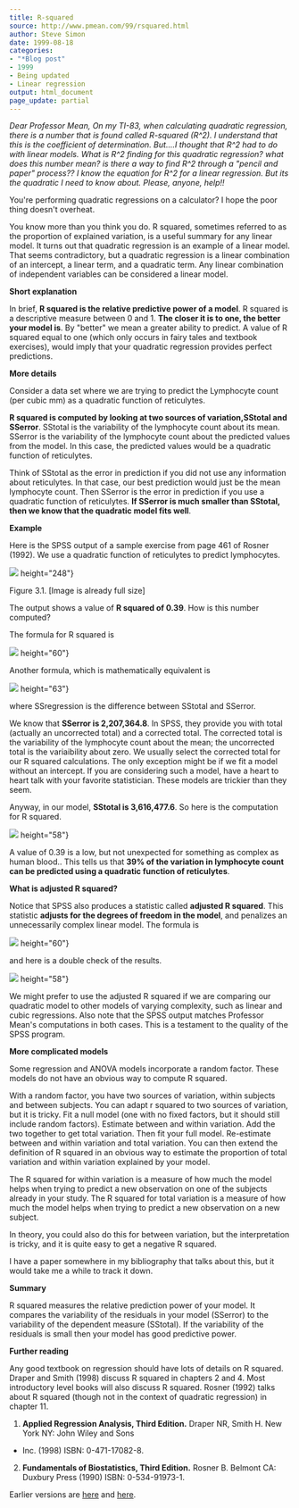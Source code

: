 ```yaml
---
title: R-squared
source: http://www.pmean.com/99/rsquared.html
author: Steve Simon
date: 1999-08-18
categories:
- "*Blog post"
- 1999
- Being updated
- Linear regression
output: html_document
page_update: partial
---
```


*Dear Professor Mean, On my TI-83, when calculating quadratic regression, there is a number that is found called R-squared (R^2). I understand that this is the coefficient of determination. But....I thought that R^2 had to do with linear models. What is R^2 finding for this quadratic regression? what does this number mean? is there a way to find R^2 through a "pencil and paper" process?? I know the equation for R^2 for a linear regression. But its the quadratic I need to know about. Please, anyone, help!!*

You're performing quadratic regressions on a calculator? I hope the poor thing doesn't overheat.

You know more than you think you do. R squared, sometimes referred to as the proportion of explained variation, is a useful summary for any linear model. It turns out that quadratic regression is an example of a linear model. That seems contradictory, but a quadratic regression is a linear combination of an intercept, a linear term, and a quadratic term. Any linear combination of independent variables can be considered a linear model.

**Short explanation**

In brief, **R squared is the relative predictive power of a model**. R squared is a descriptive measure between 0 and 1. **The closer it is to one, the better your model is**. By "better" we mean a greater ability to predict. A value of R squared equal to one (which only occurs in fairy tales and textbook exercises), would imply that your quadratic regression provides perfect predictions.

**More details**

Consider a data set where we are trying to predict the Lymphocyte count (per cubic mm) as a quadratic function of reticulytes.

**R squared is computed by looking at two sources of variation,SStotal and SSerror**. SStotal is the variability of the lymphocyte count about its mean. SSerror is the variability of the lymphocyte count about the predicted values from the model. In this case, the predicted values would be a quadratic function of reticulytes.

Think of SStotal as the error in prediction if you did not use any information about reticulytes. In that case, our best prediction would just be the mean lymphocyte count. Then SSerror is the error in prediction if you use a quadratic function of reticulytes. **If SSerror is much smaller than SStotal, then we know that the quadratic model fits well**.

**Example**

Here is the SPSS output of a sample exercise from page 461 of Rosner (1992). We use a quadratic function of reticulytes to predict lymphocytes.

![](../../../web/images/99/rsquared01.gif) height="248"}

Figure 3.1. [Image is already full size]

The output shows a value of **R squared of 0.39**. How is this number computed?

The formula for R squared is

![](../../../web/images/99/rsquared02.gif) height="60"}

Another formula, which is mathematically equivalent is

![](../../../web/images/99/rsquared03.gif) height="63"}

where SSregression is the difference between SStotal and SSerror.

We know that **SSerror is 2,207,364.8**. In SPSS, they provide you with total (actually an uncorrected total) and a corrected total. The corrected total is the variability of the lymphocyte count about the mean; the uncorrected total is the variaibility about zero. We usually select the corrected total for our R squared calculations. The only exception might be if we fit a model without an intercept. If you are considering such a model, have a heart to heart talk with your favorite statistician. These models are trickier than they seem.

Anyway, in our model, **SStotal is 3,616,477.6**. So here is the computation for R squared.

![](../../../web/images/99/rsquared04.gif) height="58"}

A value of 0.39 is a low, but not unexpected for something as complex as human blood.. This tells us that **39% of the variation in lymphocyte count can be predicted using a quadratic function of reticulytes**.

**What is adjusted R squared?**

Notice that SPSS also produces a statistic called **adjusted R squared**. This statistic **adjusts for the degrees of freedom in the model**, and penalizes an unnecessarily complex linear model. The formula is

![](../../../web/images/99/rsquared05.gif) height="60"}

and here is a double check of the results.

![](../../../web/images/99/rsquared06.gif) height="58"}

We might prefer to use the adjusted R squared if we are comparing our quadratic model to other models of varying complexity, such as linear and cubic regressions. Also note that the SPSS output matches Professor Mean's computations in both cases. This is a testament to the quality of the SPSS program.

**More complicated models**

Some regression and ANOVA models incorporate a random factor. These models do not have an obvious way to compute R squared.

With a random factor, you have two sources of variation, within subjects and between subjects. You can adapt r squared to two sources of variation, but it is tricky. Fit a null model (one with no fixed factors, but it should still include random factors). Estimate between and within variation. Add the two together to get total variation. Then fit your full model. Re-estimate between and within variation and total variation. You can then extend the definition of R squared in an obvious way to estimate the proportion of total variation and within variation explained by your model.

The R squared for within variation is a measure of how much the model helps when trying to predict a new observation on one of the subjects already in your study. The R squared for total variation is a measure of how much the model helps when trying to predict a new observation on a new subject.

In theory, you could also do this for between variation, but the interpretation is tricky, and it is quite easy to get a negative R squared.

I have a paper somewhere in my bibliography that talks about this, but it would take me a while to track it down.

**Summary**

R squared measures the relative prediction power of your model. It compares the variability of the residuals in your model (SSerror) to the variability of the dependent measure (SStotal). If the variability of the residuals is small then your model has good predictive power.

**Further reading**

Any good textbook on regression should have lots of details on R squared. Draper and Smith (1998) discuss R squared in chapters 2 and 4. Most introductory level books will also discuss R squared. Rosner (1992) talks about R squared (though not in the context of quadratic regression) in chapter 11.


1.  **Applied Regression Analysis, Third Edition.** Draper NR, Smith H. New York NY: John Wiley and Sons
- Inc.  (1998) ISBN: 0-471-17082-8.
2.  **Fundamentals of Biostatistics, Third Edition.** Rosner B. Belmont CA: Duxbury Press (1990) ISBN: 0-534-91973-1.

Earlier versions are [here][sim1] and [here][sim2].
 
[sim1]: http://www.pmean.com/99/rsquared.html
[sim2]: http://new.pmean.com/what-is-r-squared/
 
